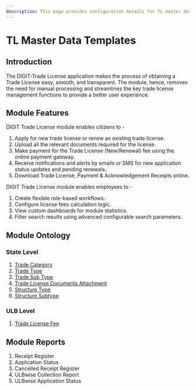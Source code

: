 ```yaml
---
description: This page provides configuration details for TL master data templates
---
```


# TL Master Data Templates

## Introduction

The DIGIT-Trade License application makes the process of obtaining a Trade License easy, smooth, and transparent. The module, hence, removes the need for manual processing and streamlines the key trade license management functions to provide a better user experience.

## Module Features

DIGIT Trade License module enables citizens to -

1. Apply for new trade license or renew an existing trade license.
2. Upload all the relevant documents required for the license.
3. Make payment for the Trade License \(New/Renewal\) fee using the online payment gateway.
4. Receive notifications and alerts by emails or SMS for new application status updates and pending renewals.
5. Download Trade License, Payment & Acknowledgement Receipts online.

DIGIT Trade License module enables employees to -

1. Create flexible role-based workflows.
2. Configure license fees calculation logic.
3. View custom dashboards for module statistics.
4. Filter search results using advanced configurable search parameters.

## Module Ontology

### State Level <a id="State-Level"></a>

1. [Trade Category]()
2. [Trade Type]()
3. [Trade Sub Type]()
4. [Trade License Documents Attachment]()
5. [Structure Type]()
6. [Structure Subtype]()

### ULB Level <a id="ULB-Level"></a>

1. [Trade License Fee]()

## Module Reports

1. Receipt Register
2. Application Status
3. Cancelled Receipt Register
4. ULBwise Collection Report
5. ULBwise Application Status

